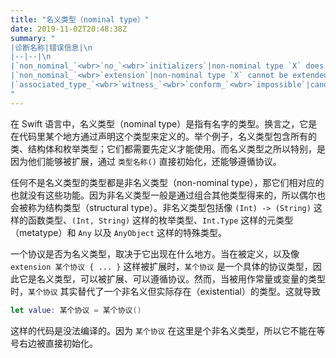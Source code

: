 ```yaml
---
title: "名义类型（nominal type）"
date: 2019-11-02T20:48:38Z
summary: "
|诊断名称|错误信息|\n
|--|--|\n
|`non_nominal_`<wbr>`no_`<wbr>`initializers`|non-nominal type `X` does not support explicit initialization|\n
|`non_nominal_`<wbr>`extension`|non-nominal type `X` cannot be extended|\n
|`associated_type_`<wbr>`witness_`<wbr>`conform_`<wbr>`impossible`|candidate can not infer `X` = `Y` because `Y` is not a nominal type and so can't conform to `Z`|
"
---
```


在 Swift 语言中，名义类型（nominal type）是指有名字的类型。换言之，它是在代码里某个地方通过声明这个类型来定义的。举个例子，名义类型包含所有的类、结构体和枚举类型；它们都需要先定义才能使用。而名义类型之所以特别，是因为他们能够被扩展，通过 `类型名称()` 直接初始化，还能够遵循协议。

任何不是名义类型的类型都是非名义类型（non-nominal type），那它们相对应的也就没有这些功能。因为非名义类型一般是通过组合其他类型得来的，所以偶尔也会被称为结构类型（structural type）。非名义类型包括像 `(Int) -> (String)` 这样的函数类型、`(Int, String)` 这样的枚举类型、`Int.Type` 这样的元类型（metatype）和 `Any` 以及 `AnyObject` 这样的特殊类型。

一个协议是否为名义类型，取决于它出现在什么地方。当在被定义，以及像 `extension 某个协议 { ... }` 这样被扩展时，`某个协议` 是一个具体的协议类型，因此它是名义类型，可以被扩展、可以遵循协议。然而，当被用作常量或变量的类型时，`某个协议` 其实替代了一个非名义但实际存在（existential）的类型。这就导致

```swift
let value: 某个协议 = 某个协议()
```

这样的代码是没法编译的。因为 `某个协议` 在这里是个非名义类型，所以它不能在等号右边被直接初始化。
